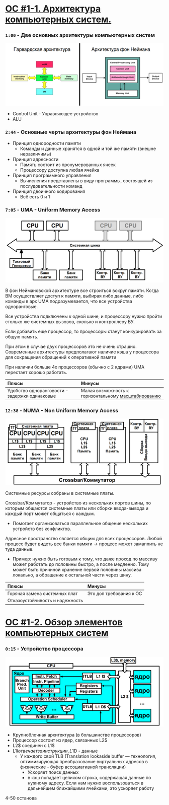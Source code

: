 # [ОС #1-1. Архитектура компьютерных систем.](https://www.youtube.com/watch?v=NctMiqgVRxA&list=PLBWafxh1dFuyGGcWXmR_EngRkoUWvDFJi&index=1)

### `1:00` - Две основных архитектуры компьютерных систем

![OS_architectures](img/OS_architectures.png)

- Control Unit - Управляющее устройство
- ALU


### `2:44` - Основные черты архитектуры фон Неймана

- Принцип однородности памяти
  - Команды и данные хранятся в одной и той же памяти (внешне неразличимы)
- Принцип адресности
  - Память состоит из пронумерованных ячеек
  - Процессору доступна любая ячейка
- Принцип программного управления
  - Вычисления представлены в виду программы, состоящей из послудовательности команд
- Принцип двоичного кодирования
  - Всё есть 0 и 1
  
### `7:05` - UMA - Uniform Memory Access

![](img/UMA.png)

В фон Неймановской архитектуре все строиться вокруг памяти. Когда ВМ осуществляет доступ к памяти, выбирая либо данные, либо команды в арх UMA подразумевается, что все устройства одноранговые. 

Все устройства подключены к одной шине, и процессору нужно пройти столько же системных вызовов, сколько и контроллеру ВУ.

Если добавить еще процессор, то процессоры станут конкурировать за общую память.

При этом в случае двух процессоров это не очень страшно. Современные архитектуры предполагают наличие кэша у процессора для сокращения обращений к оперативной памяти 

При наличии больше 4х процессоров (обычно с 2 ядрами) UMA перестает хорошо работать.

| Плюсы | Минусы |
|:---|:---|
| Удобство одноранговости - задержки одинаковые | Малая возможность к горизонтальному [масштабированию](https://habr.com/ru/company/oleg-bunin/blog/319526/) |


### `12:38` - NUMA - Non Uniform Memory Access

![NUMA.png](img/NUMA.png)

Системные ресурсы собраны в системные платы.

Crossbar/Коммутатор - устройство из нескольких портов шины, по которым общаются системные платы или сборки ввода-вывода и каждый порт может общаться с каждым.
- Помогает организоваться параллельное общение нескольких устройств без конфликтов.

Адресное пространство является общим для всех процессоров. Любой процесс будет видеть все банки памяти -> процесс может замаппить не туда данные.
- Пример: нужно быть готовым к тому, что даже проход по массиву может работать до половины быстро, а после медленно. Тому может быть причиной хранение первой половины массива локально, а обращение к остальной части через шину.


| Плюсы | Минусы |
|:---|:---|
| Горячая замена системных плат | Это доп требования к ОС |
| Отказоустойчивость и надежность |  |

# [ОС #1-2. Обзор элементов компьютерных систем](https://www.youtube.com/watch?v=tvNH0GyNywY&list=PLBWafxh1dFuyGGcWXmR_EngRkoUWvDFJi&index=2)

### `0:15` - Устройство процессора

![cpu_inside](img/cpu_inside.png)

- Крупноблочная архитектура (в большинстве процессоров)
- Процессор состоит из ядер, связанных L2$
- L2$ соединен с L1$
- L1$I отвечает за инструкции, L1$D - данные
  - У каждого свой TLB (Translation lookaside buffer — технология, оптимизирующая преобразование виртуальных адресов в физические - буфер ассоциативной трансляции)
    - Ускоряет поиск данных
    - в кэш попадает целиком строка, содержащая данные по нужному адресу. Если нам нужно воспользоваться в дальнейшем ближайшими ячейками, это ускоряет работу

4-50 останова
